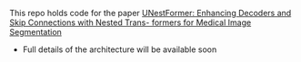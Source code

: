This repo holds code for the paper [UNestFormer: Enhancing Decoders and Skip Connections with Nested Trans-
formers for Medical Image Segmentation]()
- Full details of the architecture will be available soon
